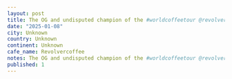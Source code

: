 ```yaml
---
layout: post
title: The OG and undisputed champion of the #worldcoffeetour @revolvercoffee
date: "2025-01-08"
city: Unknown
country: Unknown
continent: Unknown
cafe_name: Revolvercoffee
notes: The OG and undisputed champion of the #worldcoffeetour @revolvercoffee
published: 1
---
```

